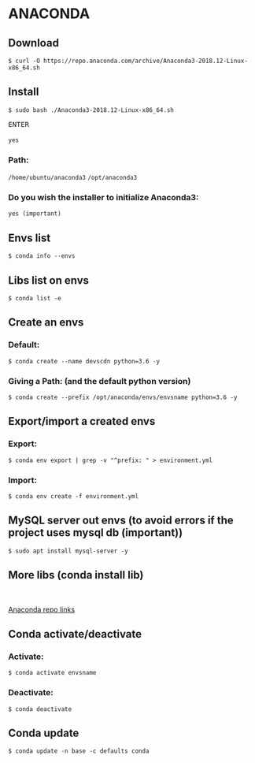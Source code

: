 <div>

<h1>ANACONDA</h1>
<h2>Download</h2>

`$ curl -O https://repo.anaconda.com/archive/Anaconda3-2018.12-Linux-x86_64.sh`
<h2>Install</h2>

`$ sudo bash ./Anaconda3-2018.12-Linux-x86_64.sh`

<kbd>ENTER</kbd><br><br>
`yes`

<h3>Path:</h3>

`/home/ubuntu/anaconda3`
`/opt/anaconda3`

<h3>Do you wish the installer to initialize Anaconda3:</h3>

`yes (important)`

<h2>Envs list</h2>

`$ conda info --envs`

<h2>Libs list on envs</h2>

`$ conda list -e`

<h2>Create an envs</h2>

<h3>Default:</h3>

`$ conda create --name devscdn python=3.6 -y`

<h3>Giving a Path: (and the default python version)</h3>

`$ conda create --prefix /opt/anaconda/envs/envsname python=3.6 -y`

<h2>Export/import a created envs</h2>

<h3>Export:</h3>

`$ conda env export | grep -v "^prefix: " > environment.yml`

<h3>Import:</h3>

`$ conda env create -f environment.yml`

<h2>MySQL server out envs (to avoid errors if the project uses mysql db (important))</h2>

`$ sudo apt install mysql-server -y`

<h2>More libs (conda install lib)</h2><br>

[Anaconda repo links](https://anaconda.org/anaconda/repo)<br>

<h2>Conda activate/deactivate</h2>
<h3>Activate:</h3>

`$ conda activate envsname`

<h3>Deactivate:</h3>

`$ conda deactivate`

<h2>Conda update</h2>

`$ conda update -n base -c defaults conda`

</div>